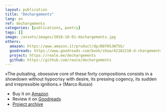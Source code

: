 ```yaml
---
layout: publication
title: "Déchargements"
lang: en
ref: dechargements
categories: [publications, poetry]
tags: []
image: /assets/images/2018-10-01-dechargements.jpg
others:
  amazon: https://www.amazon.it/product/dp/B07HSJW75G/
  goodreads: https://www.goodreads.com/book/show/42182210-d-chargements
  project: https://reale.me/dechargements
  github: https://github.com/reale/dechargements
---
```


«The pulsating, obsessive core of these forty compositions consists in a showdown without hypocrisy with desire, its pressing cogency, its sudden and irrepressible ignitions.» (Marco Russo)

<ul>
  <li>Buy it on <a href="https://www.amazon.it/dp/B07HSJW75G/">Amazon</a></li>
  <li>Review it on <a href="https://www.goodreads.com/book/show/42182210-d-chargements">Goodreads</a></li>
  <li><a href="https://github.com/reale/dechargements">Project archive</a></li>
</ul>
